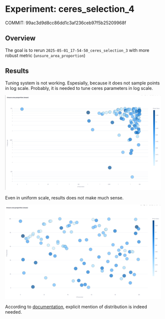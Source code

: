 # Experiment: ceres_selection_4

COMMIT: 99ac3d9d8cc86dd1c3af236ceb97f5b25209968f

## Overview

The goal is to rerun `2025-05-01_17-54-50_ceres_selection_3` with more robust metric (`unsure_area_proportion`)

## Results

Tuning system is not working. Espesially, because it does not sample points in log scale. Probably, it is needed to tune ceres parameters in log scale. 

![](image.png)

Even in uniform scale, results does not make much sense.

![](image-1.png)

According to [documentation](https://hyperopt.github.io/hyperopt/getting-started/search_spaces/), explicit mention of distribution is indeed needed.